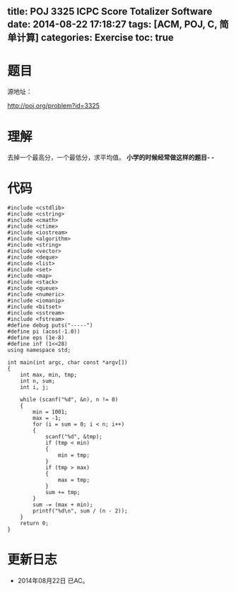 title: POJ 3325 ICPC Score Totalizer Software
date: 2014-08-22 17:18:27
tags: [ACM, POJ, C, 简单计算]
categories: Exercise
toc: true
---
# 题目
源地址：

http://poj.org/problem?id=3325

# 理解
去掉一个最高分，一个最低分，求平均值。
**小学的时候经常做这样的题目- -**

<!-- more -->

# 代码
```#include <cstdio>
#include <cstdlib>
#include <cstring>
#include <cmath>
#include <ctime>
#include <iostream>
#include <algorithm>
#include <string>
#include <vector>
#include <deque>
#include <list>
#include <set>
#include <map>
#include <stack>
#include <queue>
#include <numeric>
#include <iomanip>
#include <bitset>
#include <sstream>
#include <fstream>
#define debug puts("-----")
#define pi (acos(-1.0))
#define eps (1e-8)
#define inf (1<<28)
using namespace std;

int main(int argc, char const *argv[])
{
    int max, min, tmp;
    int n, sum;
    int i, j;

    while (scanf("%d", &n), n != 0)
    {
        min = 1001;
        max = -1;
        for (i = sum = 0; i < n; i++)
        {
            scanf("%d", &tmp);
            if (tmp < min)
            {
                min = tmp;
            }
            if (tmp > max)
            {
                max = tmp;
            }
            sum += tmp;
        }
        sum -= (max + min);
        printf("%d\n", sum / (n - 2));
    }
    return 0;
}
```
# 更新日志
- 2014年08月22日 已AC。